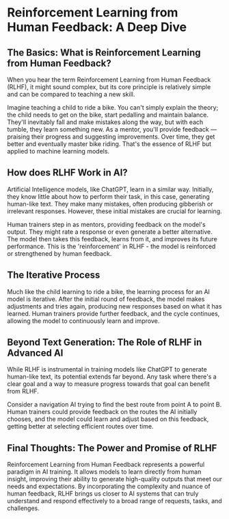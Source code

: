 # Reinforcement Learning from Human Feedback: A Deep Dive
## The Basics: What is Reinforcement Learning from Human Feedback?
When you hear the term Reinforcement Learning from Human Feedback (RLHF), it might sound complex, but its core principle is relatively simple and can be compared to teaching a new skill.

Imagine teaching a child to ride a bike. You can't simply explain the theory; the child needs to get on the bike, start pedalling and maintain balance. They'll inevitably fall and make mistakes along the way, but with each tumble, they learn something new. As a mentor, you'll provide feedback — praising their progress and suggesting improvements. Over time, they get better and eventually master bike riding. That's the essence of RLHF but applied to machine learning models.

## How does RLHF Work in AI?
Artificial Intelligence models, like ChatGPT, learn in a similar way. Initially, they know little about how to perform their task, in this case, generating human-like text. They make many mistakes, often producing gibberish or irrelevant responses. However, these initial mistakes are crucial for learning.

Human trainers step in as mentors, providing feedback on the model's output. They might rate a response or even generate a better alternative. The model then takes this feedback, learns from it, and improves its future performance. This is the 'reinforcement' in RLHF - the model is reinforced or strengthened by human feedback.

## The Iterative Process
Much like the child learning to ride a bike, the learning process for an AI model is iterative. After the initial round of feedback, the model makes adjustments and tries again, producing new responses based on what it has learned. Human trainers provide further feedback, and the cycle continues, allowing the model to continuously learn and improve.

## Beyond Text Generation: The Role of RLHF in Advanced AI
While RLHF is instrumental in training models like ChatGPT to generate human-like text, its potential extends far beyond. Any task where there's a clear goal and a way to measure progress towards that goal can benefit from RLHF.

Consider a navigation AI trying to find the best route from point A to point B. Human trainers could provide feedback on the routes the AI initially chooses, and the model could learn and adjust based on this feedback, getting better at selecting efficient routes over time.

## Final Thoughts: The Power and Promise of RLHF
Reinforcement Learning from Human Feedback represents a powerful paradigm in AI training. It allows models to learn directly from human insight, improving their ability to generate high-quality outputs that meet our needs and expectations. By incorporating the complexity and nuance of human feedback, RLHF brings us closer to AI systems that can truly understand and respond effectively to a broad range of requests, tasks, and challenges.
